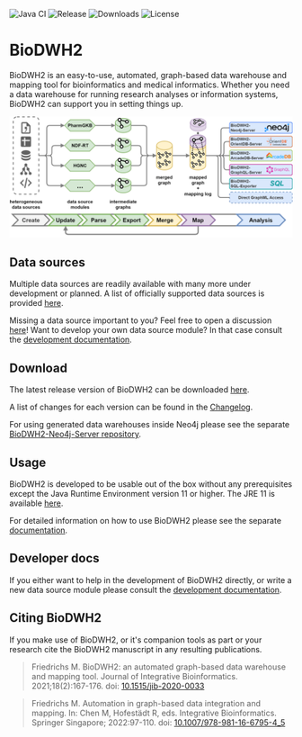 ![Java CI](https://github.com/BioDWH2/BioDWH2/actions/workflows/maven.yml/badge.svg?branch=develop) ![Release](https://img.shields.io/github/v/release/BioDWH2/BioDWH2) ![Downloads](https://img.shields.io/github/downloads/BioDWH2/BioDWH2/total) ![License](https://img.shields.io/github/license/BioDWH2/BioDWH2)

# BioDWH2
BioDWH2 is an easy-to-use, automated, graph-based data warehouse and mapping tool for bioinformatics and medical informatics. Whether you need a data warehouse for running research analyses or information systems, BioDWH2 can support you in setting things up.

![BioDWH2-overview](doc/img/BioDWH-complete-overview.png)

## Data sources
Multiple data sources are readily available with many more under development or planned. A list of officially supported data sources is provided [here](doc/data_sources.md).

Missing a data source important to you? Feel free to open a discussion [here](https://github.com/BioDWH2/BioDWH2/discussions/categories/data-source-requests)! Want to develop your own data source module? In that case consult the [development documentation](doc/development.md).

## Download
The latest release version of BioDWH2 can be downloaded [here](https://github.com/BioDWH2/BioDWH2/releases/latest).

A list of changes for each version can be found in the [Changelog](CHANGELOG.md).

For using generated data warehouses inside Neo4j please see the separate [BioDWH2-Neo4j-Server repository](https://github.com/BioDWH2/BioDWH2-Neo4j-Server).

## Usage
BioDWH2 is developed to be usable out of the box without any prerequisites except the Java Runtime Environment version 11 or higher. The JRE 11 is available [here](https://adoptium.net/temurin/releases/?package=jre&version=11).

For detailed information on how to use BioDWH2 please see the separate [documentation](doc/usage.md).

## Developer docs
If you either want to help in the development of BioDWH2 directly, or write a new data source module please consult the [development documentation](doc/development.md).

## Citing BioDWH2
If you make use of BioDWH2, or it's companion tools as part or your research cite the BioDWH2 manuscript in any resulting publications.

> Friedrichs M. BioDWH2: an automated graph-based data warehouse and mapping tool. Journal of Integrative Bioinformatics. 2021;18(2):167-176.
doi: [10.1515/jib-2020-0033](https://dx.doi.org/10.1515/jib-2020-0033)

> Friedrichs M. Automation in graph-based data integration and mapping. In: Chen M, Hofestädt R, eds. Integrative Bioinformatics. Springer Singapore; 2022:97-110.
doi: [10.1007/978-981-16-6795-4_5](https://dx.doi.org/10.1007/978-981-16-6795-4_5)
